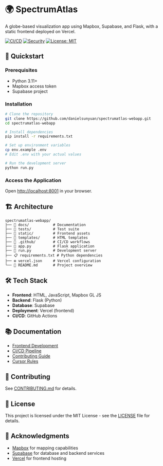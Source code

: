 # 🌍 SpectrumAtlas

A globe-based visualization app using Mapbox, Supabase, and Flask, with a static frontend deployed on Vercel.

[![CI/CD](https://github.com/danielsunyuan/spectrumatlas-webapp/workflows/Backend%20API%20Tests/badge.svg)](https://github.com/danielsunyuan/spectrumatlas-webapp/actions)
[![Security](https://github.com/danielsunyuan/spectrumatlas-webapp/workflows/Security%20Scan/badge.svg)](https://github.com/danielsunyuan/spectrumatlas-webapp/actions)
[![License: MIT](https://img.shields.io/badge/License-MIT-yellow.svg)](https://opensource.org/licenses/MIT)

## 🚀 Quickstart

### Prerequisites
- Python 3.11+
- Mapbox access token
- Supabase project

### Installation
```bash
# Clone the repository
git clone https://github.com/danielsunyuan/spectrumatlas-webapp.git
cd spectrumatlas-webapp

# Install dependencies
pip install -r requirements.txt

# Set up environment variables
cp env.example .env
# Edit .env with your actual values

# Run the development server
python run.py
```

### Access the Application
Open [http://localhost:8001](http://localhost:8001) in your browser.

## 🏗️ Architecture

```
spectrumatlas-webapp/
├── 📁 docs/           # Documentation
├── 📁 tests/          # Test suite
├── 📁 static/         # Frontend assets
├── 📁 templates/      # HTML templates
├── 📁 .github/        # CI/CD workflows
├── 🐍 app.py          # Flask application
├── 🚀 run.py          # Development server
├── 📋 requirements.txt # Python dependencies
├── ⚙️ vercel.json     # Vercel configuration
└── 📖 README.md       # Project overview
```

## 🛠️ Tech Stack

- **Frontend**: HTML, JavaScript, Mapbox GL JS
- **Backend**: Flask (Python)
- **Database**: Supabase
- **Deployment**: Vercel (frontend)
- **CI/CD**: GitHub Actions

## 📚 Documentation

- [Frontend Development](docs/frontend.md)
- [CI/CD Pipeline](docs/ci_cd.md)
- [Contributing Guide](docs/contributing.md)
- [Cursor Rules](docs/cursor-rules.md)

## 🤝 Contributing

See [CONTRIBUTING.md](docs/contributing.md) for details.

## 📄 License

This project is licensed under the MIT License - see the [LICENSE](LICENSE) file for details.

## 🙏 Acknowledgments

- [Mapbox](https://www.mapbox.com/) for mapping capabilities
- [Supabase](https://supabase.com/) for database and backend services
- [Vercel](https://vercel.com/) for frontend hosting 